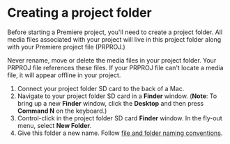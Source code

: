 # Creating a project folder

Before starting a Premiere project, you'll need to create a project folder. All media files associated with your project will live in this project folder along with your Premiere project file \(PRPROJ.\)

Never rename, move or delete the media files in your project folder. Your PRPROJ file references these files. If your PRPROJ file can't locate a media file, it will appear offline in your project.

1. Connect your project folder SD card to the back of a Mac.
2. Navigate to your project folder SD card in a **Finder** window. \(**Note**: To bring up a new **Finder** window, click the **Desktop** and then press **Command N** on the keyboard.\)
3. Control-click in the project folder SD card **Finder** window. In the fly-out menu, select **New Folder**.
4. Give this folder a new name. Follow [file and folder naming conventions](https://jjloomis.gitbooks.io/file-and-folder-management/content/file-and-folder-naming-conventions.html).

